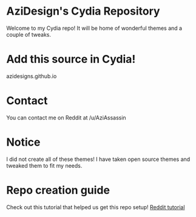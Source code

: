 # AziDesign's Cydia Repository

Welcome to my Cydia repo! It will be home of wonderful themes and a couple of tweaks.

# Add this source in Cydia!
azidesigns.github.io

# Contact
You can contact me on Reddit at /u/AziAssassin

# Notice
I did not create all of these themes! I have taken open source themes and tweaked them to fit my needs.

# Repo creation guide
Check out this tutorial that helped us get this repo setup! [Reddit tutorial](https://www.reddit.com/r/jailbreak/comments/3cc4fn/tutorial_how_to_set_up_a_repo_using_github_pages/)
